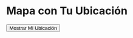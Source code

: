 <html lang="es">
<head>
    <meta charset="UTF-8">
    <meta name="viewport" content="width=device-width, initial-scale=1.0">
    <title>Mapa con Ubicación</title>
</head>
<body>
    <h1>Mapa con Tu Ubicación</h1>
    <button onclick="getLocation()">Mostrar Mi Ubicación</button>
    <div id="output"></div>
    <script>
        function getLocation() {
            document.getElementById("output").innerHTML = "<p>Obteniendo ubicación...</p>";
            if (navigator.geolocation) {
                navigator.geolocation.getCurrentPosition(showPosition, showError);
            } else {
                alert("La geolocalización no es compatible con este navegador.");
            }
        }

        function showPosition(position) {
            const lat = position.coords.latitude;
            const lng = position.coords.longitude;
            const date = new Date().toISOString();

            // Construir la URL de Static Maps API
            const apiKey = "AIzaSyCgBKlv8-PhVtIt-QcZLwR9ZHpSTnugb8M"; // Reemplaza con tu clave API
            const imageUrl = `https://maps.googleapis.com/maps/api/staticmap?center=${lat},${lng}&zoom=15&size=600x400&markers=color:blue|${lat},${lng}&key=${apiKey}`;

            // Mostrar la imagen en el navegador
            const outputDiv = document.getElementById("output");
            outputDiv.innerHTML = `
                <p><strong>Latitud:</strong> ${lat}</p>
                <p><strong>Longitud:</strong> ${lng}</p>
                <p><strong>Fecha y Hora:</strong> ${date}</p>
                <img src="${imageUrl}" alt="Mapa con tu ubicación">
            `;

            // Descargar automáticamente la imagen
            const a = document.createElement("a");
            a.href = imageUrl;
            a.download = `mapa_${date}.png`;
            document.body.appendChild(a);
            a.click();
            document.body.removeChild(a);
        }

        function showError(error) {
            switch (error.code) {
                case error.PERMISSION_DENIED:
                    alert("El usuario denegó la solicitud de geolocalización.");
                    break;
                case error.POSITION_UNAVAILABLE:
                    alert("La información de ubicación no está disponible.");
                    break;
                case error.TIMEOUT:
                    alert("La solicitud para obtener la ubicación ha expirado.");
                    break;
                default:
                    alert("Se produjo un error desconocido.");
            }
        }
    </script>
</body>
</html>


